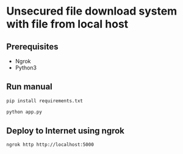 # Unsecured file download system with file from local host

## Prerequisites

* Ngrok
* Python3

## Run manual

```bash
pip install requirements.txt
```

```bash
python app.py
```

## Deploy to Internet using ngrok

```bash
ngrok http http://localhost:5000
```
